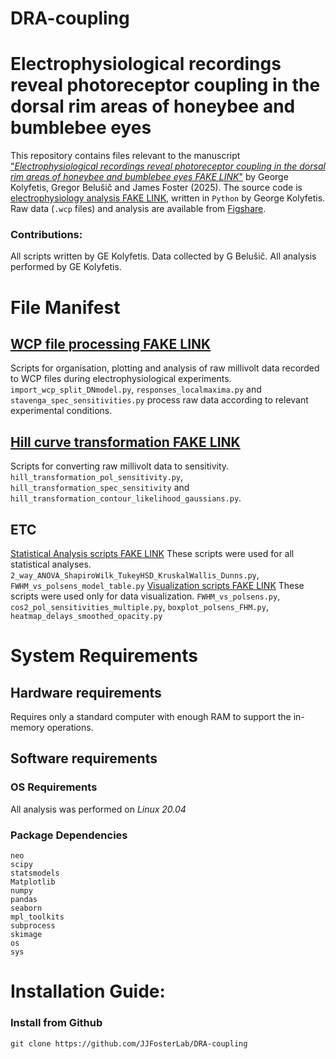 # DRA-coupling

Electrophysiological recordings reveal photoreceptor coupling in the dorsal rim areas of honeybee and bumblebee eyes
====================
This repository contains files relevant to the manuscript ["_Electrophysiological recordings reveal photoreceptor coupling in the dorsal rim areas of honeybee and bumblebee eyes FAKE LINK_"](https://biorxiv/fake_link) by George Kolyfetis, Gregor Belušič and James Foster (2025).
The source code is [electrophysiology analysis FAKE LINK](https://github.com/JJFosterLab/DRA-coupling/tree/master/elphys_scripts), written in ```Python``` by George Kolyfetis.  Raw data (```.wcp``` files) and analysis are available from [Figshare](https://doi.org/10.6084/m9.figshare.28890938.v1). 
### Contributions:
All scripts written by GE Kolyfetis. Data collected by G Belušič. All analysis performed by GE Kolyfetis.

# File Manifest
## [WCP file processing FAKE LINK](https://github.com/JJFosterLab/DRA-coupling/tree/master/elphys_scripts/WCP_file_processing)
Scripts for organisation, plotting and analysis of raw millivolt data recorded to WCP files during electrophysiological experiments.  ```import_wcp_split_DNmodel.py```, ```responses_localmaxima.py``` and ```stavenga_spec_sensitivities.py``` process raw data according to relevant experimental conditions.
## [Hill curve transformation FAKE LINK](https://github.com/JJFosterLab/DRA-coupling/tree/master/elphys_scripts/Hill_curve_transformation)
Scripts for converting raw millivolt data  to sensitivity.
```hill_transformation_pol_sensitivity.py```, ```hill_transformation_spec_sensitivity``` and ```hill_transformation_contour_likelihood_gaussians.py```.
## ETC
[Statistical Analysis scripts FAKE LINK](https://github.com/JJFosterLab/DRA-coupling/tree/master/elphys_scripts/Statistical_Analyses)
These scripts were used for all statistical analyses.
```2_way_ANOVA_ShapiroWilk_TukeyHSD_KruskalWallis_Dunns.py```, ```FWHM_vs_polsens_model_table.py```
[Visualization scripts FAKE LINK](https://github.com/JJFosterLab/DRA-coupling/tree/master/elphys_scripts/Visualization)
These scripts were used only for data visualization.
```FWHM_vs_polsens.py```, ```cos2_pol_sensitivities_multiple.py```, ```boxplot_polsens_FHM.py```, ```heatmap_delays_smoothed_opacity.py```

# System Requirements
## Hardware requirements
Requires only a standard computer with enough RAM to support the in-memory operations.

## Software requirements
### OS Requirements
All analysis was performed on *Linux 20.04*

### Package Dependencies

```
neo
scipy
statsmodels
Matplotlib
numpy
pandas
seaborn
mpl_toolkits
subprocess
skimage
os
sys
```

# Installation Guide:

### Install from Github
```
git clone https://github.com/JJFosterLab/DRA-coupling
```
